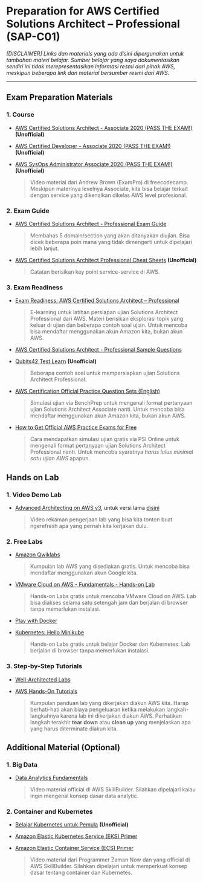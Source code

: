# Preparation for AWS Certified Solutions Architect – Professional (SAP-C01)
_[DISCLAIMER] Links dan materials yang ada disini dipergunakan untuk tambahan materi belajar. Sumber belajar yang saya dokumentasikan sendiri ini tidak merepresentasikan informasi resmi dari pihak AWS, meskipun beberapa link dan material bersumber resmi dari AWS._

---
## Exam Preparation Materials
### 1. Course
- [AWS Certified Solutions Architect - Associate 2020 (PASS THE EXAM!)](https://www.youtube.com/watch?v=Ia-UEYYR44s&ab_channel=freeCodeCamp.org) **(Unofficial)**
- [AWS Certified Developer - Associate 2020 (PASS THE EXAM!)](https://www.youtube.com/watch?v=RrKRN9zRBWs&ab_channel=freeCodeCamp.org) **(Unofficial)**
- [AWS SysOps Administrator Associate 2020 (PASS THE EXAM!)](https://www.youtube.com/watch?v=KX_AfyrhlgQ&ab_channel=freeCodeCamp.org) **(Unofficial)**

    > Video material dari Andrew Brown (ExamPro) di freecodecamp. Meskipun materinya levelnya Associate, kita bisa belajar terkait dengan service yang dikenalkan dikelas AWS level profesional.


### 2. Exam Guide
- [AWS Certified Solutions Architect - Professional Exam Guide](https://d1.awsstatic.com/training-and-certification/docs-sa-pro/AWS-Certified-Solutions-Architect-Professional_Exam-Guide.pdf)

    > Membahas 5 domain/section yang akan ditanyakan diujian. Bisa dicek beberapa poin mana yang tidak dimengerti untuk dipelajari lebih lanjut.

- [AWS Certified Solutions Architect Professional Cheat Sheets](https://digitalcloud.training/certification-training/aws-certified-solutions-architect-professional/) **(Unofficial)**

    > Catatan berisikan key point service-service di AWS.

### 3. Exam Readiness
- [Exam Readiness: AWS Certified Solutions Architect – Professional](https://explore.skillbuilder.aws/learn/course/external/view/elearning/34/exam-readiness-aws-certified-solutions-architect-professional)

    > E-learning untuk latihan persiapan ujian Solutions Architect Professional dari AWS. Materi berisikan eksplorasi topik yang keluar di ujian dan beberapa contoh soal ujian. Untuk mencoba bisa mendaftar menggunakan akun Amazon kita, bukan akun AWS.

- [AWS Certified Solutions Architect - Professional Sample Questions](https://d1.awsstatic.com/training-and-certification/docs-sa-pro/AWS-Certified-Solutions-Architect-Professional_Sample-Questions.pdf)
- [Qubits42 Test Learn](https://www.koenig-solutions.com/aws) **(Unofficial)**

    > Beberapa contoh soal untuk mempersiapkan ujian Solutions Architect Professional.

- [AWS Certification Official Practice Question Sets (English)](https://explore.skillbuilder.aws/learn/course/external/view/elearning/9153/aws-certification-official-practice-question-sets-english)

    > Simulasi ujian via BenchPrep untuk mengenali format pertanyaan ujian Solutions Architect Associate nanti. Untuk mencoba bisa mendaftar menggunakan akun Amazon kita, bukan akun AWS.

- [How to Get Official AWS Practice Exams for Free](https://www.youtube.com/watch?v=fR-sjK2u6D4&ab_channel=SkillFillip)

    > Cara mendapatkan simulasi ujian gratis via PSI Online untuk mengenali format pertanyaan ujian Solutions Architect Professional nanti. Untuk mencoba syaratnya *harus lulus minimal satu ujian AWS* apapun.

## Hands on Lab
### 1. Video Demo Lab
- [Advanced Architecting on AWS v3](http://bit.ly/aarclabv3), untuk versi lama [disini](http://bit.ly/aarclabs)

    > Video rekaman pengerjaan lab yang bisa kita tonton buat ngerefresh apa yang pernah kita kerjakan dulu.

### 2. Free Labs
- [Amazon Qwiklabs](https://amazon.qwiklabs.com/catalog?price%5B%5D=free)

    > Kumpulan lab AWS yang disediakan gratis. Untuk mencoba bisa mendaftar menggunakan akun Google kita.

- [VMware Cloud on AWS - Fundamentals - Hands-on Lab](https://my.vmware.com/web/vmware/evalcenter?p=vmc-hol-aws-gen-21)

    > Hands-on Labs gratis untuk mencoba VMware Cloud on AWS. Lab bisa diakses selama satu setengah jam dan berjalan di browser tanpa memerlukan instalasi.

- [Play with Docker](https://labs.play-with-docker.com/)
- [Kubernetes: Hello Minikube](https://kubernetes.io/docs/tutorials/hello-minikube/)

    > Hands-on Labs gratis untuk belajar Docker dan Kubernetes. Lab berjalan di browser tanpa memerlukan instalasi.

### 3. Step-by-Step Tutorials
- [Well-Architected Labs](https://www.wellarchitectedlabs.com)
- [AWS Hands-On Tutorials](https://aws.amazon.com/getting-started/hands-on)

    > Kumpulan panduan lab yang dikerjakan diakun AWS kita. Harap berhati-hati akan biaya pengeluaran ketika melakukan langkah-langkahnya karena lab ini dikerjakan diakun AWS. Perhatikan langkah terakhir **tear down** atau **clean up** yang menjelaskan apa yang harus diterminate diakun kita.

## Additional Material (Optional)
### 1. Big Data
- [Data Analytics Fundamentals](https://explore.skillbuilder.aws/learn/course/internal/view/elearning/44/data-analytics-fundamentals)

    > Video material official di AWS SkillBuilder. Silahkan dipelajari kalau ingin mengenal konsep dasar data analytic.

### 2. Container and Kubernetes
- [Belajar Kubernetes untuk Pemula](https://www.youtube.com/playlist?list=PL-CtdCApEFH8XrWyQAyRd6d_CKwxD8Ime) **(Unofficial)**
- [Amazon Elastic Kubernetes Service (EKS) Primer](https://explore.skillbuilder.aws/learn/course/internal/view/elearning/57/amazon-elastic-kubernetes-service-eks-primer)
- [Amazon Elastic Container Service (ECS) Primer](https://explore.skillbuilder.aws/learn/course/internal/view/elearning/57/amazon-elastic-kubernetes-service-eks-primer)

    > Video material dari Programmer Zaman Now dan yang official di AWS SkillBuilder. Silahkan dipelajari untuk memperkuat konsep dasar tentang container dan Kubernetes.
